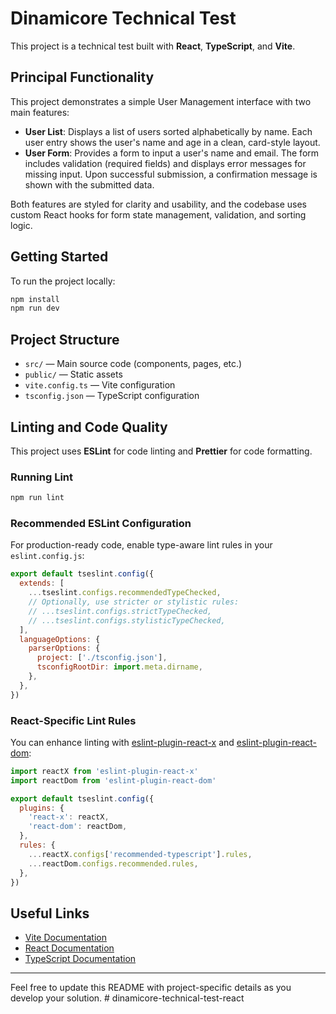 # Dinamicore Technical Test

This project is a technical test built with **React**, **TypeScript**, and **Vite**.

## Principal Functionality

This project demonstrates a simple User Management interface with two main features:

- **User List**: Displays a list of users sorted alphabetically by name. Each user entry shows the user's name and age in a clean, card-style layout.
- **User Form**: Provides a form to input a user's name and email. The form includes validation (required fields) and displays error messages for missing input. Upon successful submission, a confirmation message is shown with the submitted data.

Both features are styled for clarity and usability, and the codebase uses custom React hooks for form state management, validation, and sorting logic.

## Getting Started

To run the project locally:

```bash
npm install
npm run dev
```

## Project Structure

- `src/` — Main source code (components, pages, etc.)
- `public/` — Static assets
- `vite.config.ts` — Vite configuration
- `tsconfig.json` — TypeScript configuration

## Linting and Code Quality

This project uses **ESLint** for code linting and **Prettier** for code formatting.

### Running Lint

```bash
npm run lint
```

### Recommended ESLint Configuration

For production-ready code, enable type-aware lint rules in your `eslint.config.js`:

```js
export default tseslint.config({
  extends: [
    ...tseslint.configs.recommendedTypeChecked,
    // Optionally, use stricter or stylistic rules:
    // ...tseslint.configs.strictTypeChecked,
    // ...tseslint.configs.stylisticTypeChecked,
  ],
  languageOptions: {
    parserOptions: {
      project: ['./tsconfig.json'],
      tsconfigRootDir: import.meta.dirname,
    },
  },
})
```

### React-Specific Lint Rules

You can enhance linting with [eslint-plugin-react-x](https://github.com/Rel1cx/eslint-react/tree/main/packages/plugins/eslint-plugin-react-x) and [eslint-plugin-react-dom](https://github.com/Rel1cx/eslint-react/tree/main/packages/plugins/eslint-plugin-react-dom):

```js
import reactX from 'eslint-plugin-react-x'
import reactDom from 'eslint-plugin-react-dom'

export default tseslint.config({
  plugins: {
    'react-x': reactX,
    'react-dom': reactDom,
  },
  rules: {
    ...reactX.configs['recommended-typescript'].rules,
    ...reactDom.configs.recommended.rules,
  },
})
```

## Useful Links

- [Vite Documentation](https://vitejs.dev/)
- [React Documentation](https://react.dev/)
- [TypeScript Documentation](https://www.typescriptlang.org/)

---

Feel free to update this README with project-specific details as you develop your solution.
#   d i n a m i c o r e - t e c h n i c a l - t e s t - r e a c t  
 